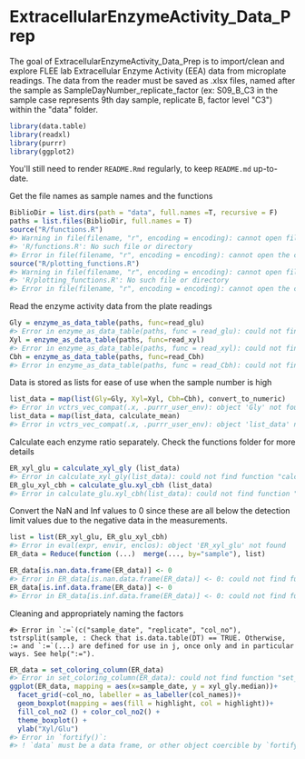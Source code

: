 
<!-- README.md is generated from README.Rmd. Please edit that file -->
# ExtracellularEnzymeActivity\_Data\_Prep

<!-- badges: start -->
<!-- badges: end -->
The goal of ExtracellularEnzymeActivity\_Data\_Prep is to import/clean and explore FLEE lab Extracellular Enzyme Activity (EEA) data from microplate readings. The data from the reader must be saved as .xlsx files, named after the sample as SampleDayNumber\_replicate\_factor (ex: S09\_B\_C3 in the sample case represents 9th day sample, replicate B, factor level "C3") within the "data" folder.

``` r
library(data.table)
library(readxl)
library(purrr)
library(ggplot2)
```

You'll still need to render `README.Rmd` regularly, to keep `README.md` up-to-date.

Get the file names as sample names and the functions

``` r
BiblioDir = list.dirs(path = "data", full.names =T, recursive = F)
paths = list.files(BiblioDir, full.names = T)
source("R/functions.R")
#> Warning in file(filename, "r", encoding = encoding): cannot open file
#> 'R/functions.R': No such file or directory
#> Error in file(filename, "r", encoding = encoding): cannot open the connection
source("R/plotting_functions.R")
#> Warning in file(filename, "r", encoding = encoding): cannot open file
#> 'R/plotting_functions.R': No such file or directory
#> Error in file(filename, "r", encoding = encoding): cannot open the connection
```

Read the enzyme activity data from the plate readings

``` r
Gly = enzyme_as_data_table(paths, func=read_glu)
#> Error in enzyme_as_data_table(paths, func = read_glu): could not find function "enzyme_as_data_table"
Xyl = enzyme_as_data_table(paths, func=read_xyl)
#> Error in enzyme_as_data_table(paths, func = read_xyl): could not find function "enzyme_as_data_table"
Cbh = enzyme_as_data_table(paths, func=read_Cbh)
#> Error in enzyme_as_data_table(paths, func = read_Cbh): could not find function "enzyme_as_data_table"
```

Data is stored as lists for ease of use when the sample number is high

``` r
list_data = map(list(Gly=Gly, Xyl=Xyl, Cbh=Cbh), convert_to_numeric)
#> Error in vctrs_vec_compat(.x, .purrr_user_env): object 'Gly' not found
list_data = map(list_data, calculate_mean)
#> Error in vctrs_vec_compat(.x, .purrr_user_env): object 'list_data' not found
```

Calculate each enzyme ratio separately. Check the functions folder for more details

``` r
ER_xyl_glu = calculate_xyl_gly (list_data)
#> Error in calculate_xyl_gly(list_data): could not find function "calculate_xyl_gly"
ER_glu_xyl_cbh = calculate_glu.xyl_cbh (list_data)
#> Error in calculate_glu.xyl_cbh(list_data): could not find function "calculate_glu.xyl_cbh"
```

Convert the NaN and Inf values to 0 since these are all below the detection limit values due to the negative data in the measurements.

``` r
list = list(ER_xyl_glu, ER_glu_xyl_cbh)
#> Error in eval(expr, envir, enclos): object 'ER_xyl_glu' not found
ER_data = Reduce(function (...)  merge(..., by="sample"), list) 

ER_data[is.nan.data.frame(ER_data)] <- 0
#> Error in ER_data[is.nan.data.frame(ER_data)] <- 0: could not find function "is.nan.data.frame"
ER_data[is.inf.data.frame(ER_data)] <- 0
#> Error in ER_data[is.inf.data.frame(ER_data)] <- 0: could not find function "is.inf.data.frame"
```

Cleaning and appropriately naming the factors

    #> Error in `:=`(c("sample_date", "replicate", "col_no"), tstrsplit(sample, : Check that is.data.table(DT) == TRUE. Otherwise, := and `:=`(...) are defined for use in j, once only and in particular ways. See help(":=").

``` r
ER_data = set_coloring_column(ER_data)
#> Error in set_coloring_column(ER_data): could not find function "set_coloring_column"
ggplot(ER_data, mapping = aes(x=sample_date, y = xyl_gly.median))+
  facet_grid(~col_no, labeller = as_labeller(col_names))+
  geom_boxplot(mapping = aes(fill = highlight, col = highlight))+
  fill_col_no2 () + color_col_no2() +
  theme_boxplot() +
  ylab("Xyl/Glu")
#> Error in `fortify()`:
#> ! `data` must be a data frame, or other object coercible by `fortify()`, not a list
```
